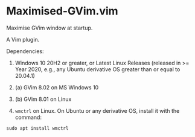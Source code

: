# Maximised-GVim.vim
Maximise GVim window at startup.

A Vim plugin.

Dependencies:

1. Windows 10 20H2 or greater, or Latest Linux Releases (released in >= Year 2020, e.g., any Ubuntu derivative OS greater than or equal to 20.04.1)

2. (a) GVim 8.02 on MS Windows 10

2. (b) GVim 8.01 on Linux

3. `wmctrl` on Linux. On Ubuntu or any derivative OS, install it with the command:

`sudo apt install wmctrl`
